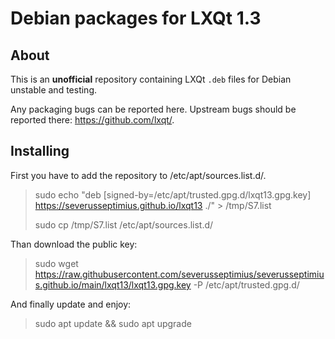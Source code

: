 
# Debian packages for LXQt 1.3

## About

This is an **unofficial** repository containing LXQt `.deb` files for Debian unstable and testing.

Any packaging bugs can be reported here. Upstream bugs should be reported there: https://github.com/lxqt/.

## Installing

First you have to add the repository to /etc/apt/sources.list.d/. 

> sudo echo "deb [signed-by=/etc/apt/trusted.gpg.d/lxqt13.gpg.key] https://severusseptimius.github.io/lxqt13 ./" > /tmp/S7.list
> 
> sudo cp /tmp/S7.list /etc/apt/sources.list.d/

Than download the public key:

> sudo wget https://raw.githubusercontent.com/severusseptimius/severusseptimius.github.io/main/lxqt13/lxqt13.gpg.key -P /etc/apt/trusted.gpg.d/

And finally update and enjoy:

> sudo apt update && sudo apt upgrade
